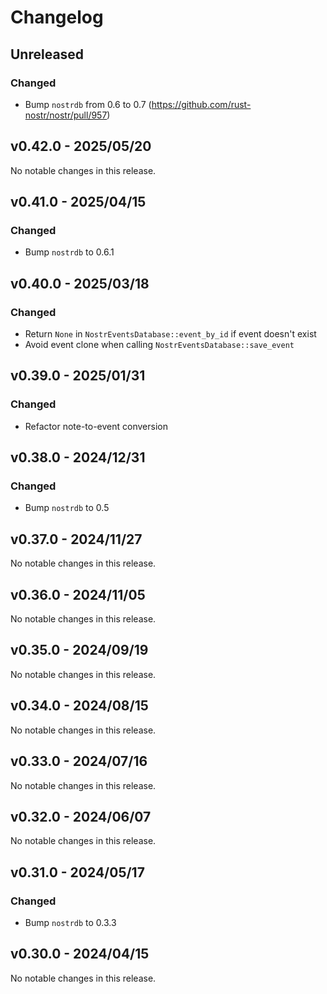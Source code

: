 # Changelog

<!-- All notable changes to this project will be documented in this file. -->

<!-- The format is based on [Keep a Changelog](https://keepachangelog.com/en/1.1.0/), -->
<!-- and this project adheres to [Semantic Versioning](https://semver.org/spec/v2.0.0.html). -->

<!-- Template

## Unreleased

### Breaking changes

### Changed

### Added

### Fixed

### Removed

### Deprecated

-->

## Unreleased

### Changed

- Bump `nostrdb` from 0.6 to 0.7 (https://github.com/rust-nostr/nostr/pull/957)

## v0.42.0 - 2025/05/20

No notable changes in this release.

## v0.41.0 - 2025/04/15

### Changed

- Bump `nostrdb` to 0.6.1

## v0.40.0 - 2025/03/18

### Changed

- Return `None` in `NostrEventsDatabase::event_by_id` if event doesn't exist
- Avoid event clone when calling `NostrEventsDatabase::save_event`

## v0.39.0 - 2025/01/31

### Changed

-  Refactor note-to-event conversion

## v0.38.0 - 2024/12/31

### Changed

- Bump `nostrdb` to 0.5

## v0.37.0 - 2024/11/27

No notable changes in this release.

## v0.36.0 - 2024/11/05

No notable changes in this release.

## v0.35.0 - 2024/09/19

No notable changes in this release.

## v0.34.0 - 2024/08/15

No notable changes in this release.

## v0.33.0 - 2024/07/16

No notable changes in this release.

## v0.32.0 - 2024/06/07

No notable changes in this release.

## v0.31.0 - 2024/05/17

### Changed

- Bump `nostrdb` to 0.3.3

## v0.30.0 - 2024/04/15

No notable changes in this release.
